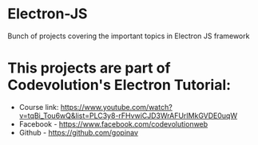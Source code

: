 # Electron-JS
Bunch of projects covering the important topics in Electron JS framework

# This projects are part of Codevolution's Electron Tutorial:
  * Course link: https://www.youtube.com/watch?v=tqBi_Tou6wQ&list=PLC3y8-rFHvwiCJD3WrAFUrIMkGVDE0uqW
  * Facebook - https://www.facebook.com/codevolutionweb
  * Github - https://github.com/gopinav
